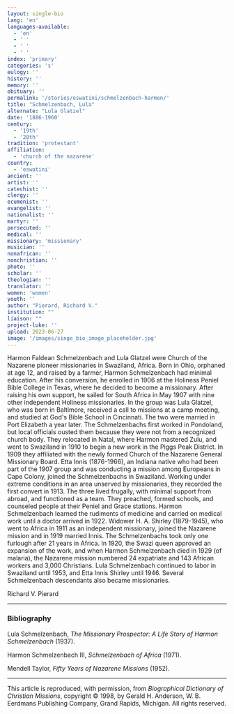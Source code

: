 ```yaml
---
layout: single-bio
lang: 'en'
languages-available:
  - 'en'
  - ' '
  - ' '
  - ' '
index: 'primary'
categories: 's'
eulogy: ''
history: ''
memory: ''
obituary: ''
permalink: '/stories/eswatini/schmelzenbach-harmon/'
title: "Schmelzenbach, Lula"
alternate: "Lula Glatzel"
date: '1886-1960'
century:
  - '19th'
  - '20th'
tradition: 'protestant'
affiliation:
  - 'church of the nazarene'
country:
  - 'eswatini'
ancient: ''
artist: ''
catechist: ''
clergy: ''
ecumenist: ''
evangelist: ''
nationalist: ''
martyr: ''
persecuted: ''
medical: ''
missionary: 'missionary'
musician: ''
nonafrican: ''
nonchristian: ''
photo: ''
scholar: ''
theologian: ''
translator: ''
women: 'women'
youth: ''
author: "Pierard, Richard V."
institution: ""
liaison: ""
project-luke: ''
upload: 2023-06-27
image: '/images/singe_bio_image_placeholder.jpg'
---
```


Harmon Faldean Schmelzenbach and Lula Glatzel were Church of the Nazarene pioneer missionaries in Swaziland, Africa. Born in Ohio, orphaned at age 12, and raised by a farmer, Harmon Schmelzenbach had minimal education. After his conversion, he enrolled in 1906 at the Holiness Peniel Bible College in Texas, where he decided to become a missionary. After raising his own support, he sailed for South Africa in May 1907 with nine other independent Holiness missionaries. In the group was Lula Glatzel, who was born in Baltimore, received a call to missions at a camp meeting, and studied at God's Bible School in Cincinnati. The two were married in Port Elizabeth a year later. The Schmelzenbachs first worked in Pondoland, but local officials ousted them because they were not from a recognized church body. They relocated in Natal, where Harmon mastered Zulu, and went to Swaziland in 1910 to begin a new work in the Piggs Peak District. In 1909 they affiliated with the newly formed Church of the Nazarene General Missionary Board. Etta Innis (1876-1966), an Indiana native who had been part of the 1907 group and was conducting a mission among Europeans in Cape Colony, joined the Schmelzenbachs in Swaziland. Working under extreme conditions in an area unserved by missionaries, they recorded the first convert in 1913. The three lived frugally, with minimal support from abroad, and functioned as a team. They preached, formed schools, and counseled people at their Peniel and Grace stations. Harmon Schmelzenbach learned the rudiments of medicine and carried on medical work until a doctor arrived in 1922. Widower H. A. Shirley (1879-1945), who went to Africa in 1911 as an independent missionary, joined the Nazarene mission and in 1919 married Innis. The Schmelzenbachs took only one furlough after 21 years in Africa. In 1920, the Swazi queen approved an expansion of the work, and when Harmon Schmelzenbach died in 1929 (of malaria), the Nazarene mission numbered 24 expatriate and 143 African workers and 3,000 Christians. Lula Schmelzenbach continued to labor in Swaziland until 1953, and Etta Innis Shirley until 1946. Several Schmelzenbach descendants also became missionaries.

Richard V. Pierard

---
### Bibliography
Lula Schmelzenbach, *The Missionary Prospector: A Life Story of Harmon Schmelzenbach* (1937).

Harmon Schmelzenbach III, *Schmelzenbach of Africa* (1971).

Mendell Taylor, *Fifty Years of Nazarene Missions* (1952).

---

This article is reproduced, with permission, from *Biographical Dictionary of Christian Missions*, copyright © 1998, by Gerald H. Anderson, W. B. Eerdmans Publishing Company, Grand Rapids, Michigan. All rights reserved.
